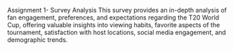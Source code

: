 Assignment 1- Survey Analysis
This survey provides an in-depth analysis of fan engagement, preferences, and expectations regarding the T20 World Cup, offering valuable insights into viewing habits, favorite aspects of the tournament, satisfaction with host locations, social media engagement, and demographic trends.
